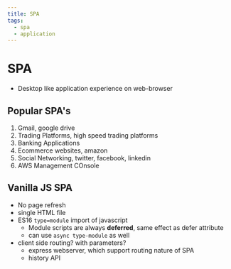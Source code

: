 ```yaml
---
title: SPA
tags:
  - spa
  - application
---
```


# SPA

<TagLinks />

- Desktop like application experience on web-browser

## Popular SPA's

1. Gmail, google drive
2. Trading Platforms, high speed trading platforms
3. Banking Applications
4. Ecommerce websites, amazon
5. Social Networking, twitter, facebook, linkedin
6. AWS Management COnsole

## Vanilla JS SPA

- No page refresh
- single HTML file
- ES16 `type=module` import of javascript
  - Module scripts are always **deferred**, same effect as defer attribute
  - can use `async type-module` as well
- client side routing? with parameters?
  - express webserver, which support routing nature of SPA
  - history API

<Footer />
